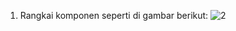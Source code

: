 1. Rangkai komponen seperti di gambar berikut:
![2](https://github.com/user-attachments/assets/bf32c521-5803-42a3-bf50-7f87535f029f)
